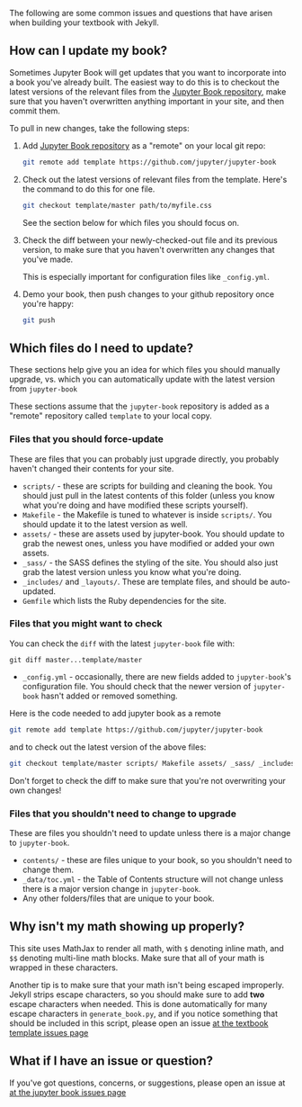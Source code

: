 The following are some common issues and questions that have arisen when
building your textbook with Jekyll.

## How can I update my book?

Sometimes Jupyter Book will get updates that you want to incorporate into
a book you've already built. The easiest way to do this is to checkout the latest
versions of the relevant files from the [Jupyter Book repository](https://github.com/jupyter/jupyter-book),
make sure that you haven't overwritten anything important in your site, and then commit them.

To pull in new changes, take the following steps:

1. Add [Jupyter Book repository](https://github.com/jupyter/jupyter-book) as a "remote" on your local git repo:

   ```bash
   git remote add template https://github.com/jupyter/jupyter-book
   ```

2. Check out the latest versions of relevant files from the template. Here's the command to do this for one file.

   ```bash
   git checkout template/master path/to/myfile.css
   ```

   See the section below for which files you should focus on.

3. Check the diff between your newly-checked-out file and its previous version, to make sure that
   you haven't overwritten any changes that you've made.

   This is especially important for configuration files like `_config.yml`.

4. Demo your book, then push changes to your github repository once you're happy:

   ```bash
   git push
   ```

## Which files do I need to update?

These sections help give you an idea for which files you should manually upgrade, vs. which you can automatically update
with the latest version from `jupyter-book`

These sections assume that the `jupyter-book` repository is added as a "remote" repository called `template` to your local copy.

### Files that you should force-update

These are files that you can probably just upgrade directly, you probably haven't changed their
contents for your site.

* `scripts/` - these are scripts for building and cleaning the book. You should just pull in the latest contents
  of this folder (unless you know what you're doing and have modified these scripts yourself).
* `Makefile` - the Makefile is tuned to whatever is inside `scripts/`. You should update it to the latest version
  as well.
* `assets/` - these are assets used by jupyter-book. You should update to grab the newest ones, unless you have
  modified or added your own assets.
* `_sass/` - the SASS defines the styling of the site. You should also just grab the latest version unless you know
  what you're doing.
* `_includes/` and `_layouts/`. These are template files, and should be auto-updated.
* `Gemfile` which lists the Ruby dependencies for the site.

### Files that you might want to check

You can check the `diff` with the latest `jupyter-book` file with:

```
git diff master...template/master
```

* `_config.yml` - occasionally, there are new fields added to `jupyter-book`'s configuration file. You should
  check that the newer version of `jupyter-book` hasn't added or removed something.

Here is the code needed to add jupyter book as a remote

```bash
git remote add template https://github.com/jupyter/jupyter-book
```

and to check out the latest version of the above files:

```bash
git checkout template/master scripts/ Makefile assets/ _sass/ _includes/ _layouts/ Gemfile _config.yml
```

Don't forget to check the diff to make sure that you're not overwriting your own changes!

### Files that you shouldn't need to change to upgrade

These are files you shouldn't need to update unless there is a major change to `jupyter-book`.

* `contents/` - these are files unique to your book, so you shouldn't need to change them.
* `_data/toc.yml` - the Table of Contents structure will not change unless there is a major version change in `jupyter-book`.
* Any other folders/files that are unique to your book.


## Why isn't my math showing up properly?

This site uses MathJax to render all math, with `$` denoting inline math,
and `$$` denoting multi-line math blocks. Make sure that all of your math
is wrapped in these characters.

Another tip is to make sure that your math isn't being escaped improperly.
Jekyll strips escape characters, so you should make sure to add **two**
escape characters when needed. This is done automatically for many escape
characters in `generate_book.py`, and if you notice something that should
be included in this script, please open an issue
[at the textbook template issues page](https://github.com/jupyter/jupyter-book/issues)

## What if I have an issue or question?

If you've got questions, concerns, or suggestions, please open an issue at
[at the jupyter book issues page](https://github.com/jupyter/jupyter-book/issues)
